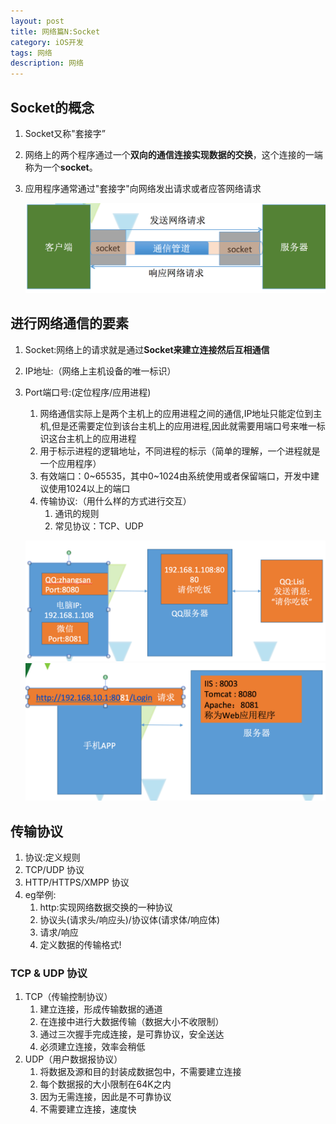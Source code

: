```yaml
---
layout: post
title: 网络篇N:Socket
category: iOS开发
tags: 网络
description: 网络
--- 
```


## Socket的概念
1. Socket又称"套接字”
2. 网络上的两个程序通过一个**双向的通信连接实现数据的交换**，这个连接的一端称为一个**socket**。
3. 应用程序通常通过"套接字"向网络发出请求或者应答网络请求

    ![图1](https://raw.githubusercontent.com/zhoghua123/imgsBed/master/socket1.png) 

## 进行网络通信的要素
1. Socket:网络上的请求就是通过**Socket来建立连接然后互相通信**
2. IP地址:（网络上主机设备的唯一标识）
3. Port端口号:(定位程序/应用进程)
    1. 网络通信实际上是两个主机上的应用进程之间的通信,IP地址只能定位到主机,但是还需要定位到该台主机上的应用进程,因此就需要用端口号来唯一标识这台主机上的应用进程 
    2. 用于标示进程的逻辑地址，不同进程的标示（简单的理解，一个进程就是一个应用程序）
    3. 有效端口：0~65535，其中0~1024由系统使用或者保留端口，开发中建议使用1024以上的端口
    4. 传输协议:（用什么样的方式进行交互）
        1. 通讯的规则
        2. 常见协议：TCP、UDP 
    
     ![图1](https://raw.githubusercontent.com/zhoghua123/imgsBed/master/socket2.png) 
      ![图1](https://raw.githubusercontent.com/zhoghua123/imgsBed/master/socket3.png) 

## 传输协议
1. 协议:定义规则
2. TCP/UDP 协议
3. HTTP/HTTPS/XMPP 协议
4. eg举例:
    1. http:实现网络数据交换的一种协议
    2. 协议头(请求头/响应头)/协议体(请求体/响应体)
    3. 请求/响应
    4. 定义数据的传输格式!

### TCP & UDP 协议
1. TCP（传输控制协议）
    1. 建立连接，形成传输数据的通道
    2. 在连接中进行大数据传输（数据大小不收限制）
    3. 通过三次握手完成连接，是可靠协议，安全送达
    4. 必须建立连接，效率会稍低
2. UDP（用户数据报协议）
    1. 将数据及源和目的封装成数据包中，不需要建立连接
    2. 每个数据报的大小限制在64K之内
    3. 因为无需连接，因此是不可靠协议
    4. 不需要建立连接，速度快



